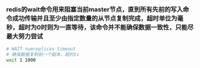 ### redis的wait命令用来阻塞当前master节点，直到所有先前的写入命令成功传输并且至少由指定数量的从节点复制完成，超时单位为毫秒，超时为0时则为一直等待，该命令并不能确保数据一致性，只能尽最大努力尝试

```bash
# WAIT numreplicas timeout
# 确保数据复制到一个副本，超时1s
wait 1 1000
```

